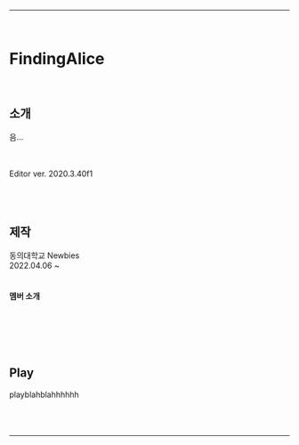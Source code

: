*****
<br/>


# FindingAlice
<br/>



## 소개
음...



<br/><br/>
Editor ver. 2020.3.40f1
<br/><br/><br/><br/>



## 제작
동의대학교 Newbies  
2022.04.06 ~
<br/><br/> 

#### 멤버 소개


<br/><br/><br/><br/>


## Play
playblahblahhhhhh
<br/><br/><br/><br/>




*****




<!-- ## - 게임 예시 이미지<br/>
![Alt Text](/Deck/Rabbit_Sprite.PNG)
- 캐릭터 스프라이트 이미지<br/><br/><br/>

![Alt Text](/Deck/Game_Sample_1.png)
- 게임 플레이 예시 이미지<br/><br/><br/>

![Alt Text](/Deck/KakaoTalk_20220819_223458274.gif)
- 플랫폼 디자인 예시 이미지<br/><br/><br/> -->

